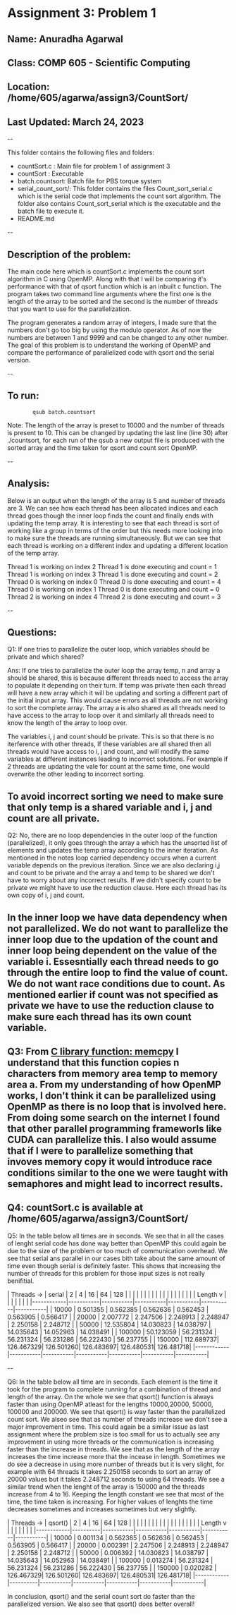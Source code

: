 # Assignment 3: Problem 1
## Name: Anuradha Agarwal
## Class: COMP 605 - Scientific Computing
## Location: /home/605/agarwa/assign3/CountSort/
## Last Updated: March 24, 2023

--

This folder contains the following files and folders:
- countSort.c : Main file for problem 1 of assignment 3
- countSort : Executable
- batch.countsort: Batch file for PBS torque system
- serial_count_sort/: This folder contains the files Count_sort_serial.c which is the serial code that
implements the count sort algorithm. The folder also contains Count_sort_serial which is the executable
and the batch file to execute it. 
- README.md

--

## Description of the problem:
The main code here which is countSort.c implements the count sort algorithm in C using OpenMP. Along 
with that I will be comparing it's performance with that of qsort function which is an inbuilt c function. 
The program takes two command line arguments where the first one is the length of the array to be sorted 
and the second is the number of threads that you want to use for the parallelization. 

The program generates a random array of integers, I made sure that the numbers don't go too big by using 
the modulo operator. As of now the numbers are between 1 and 9999 and can be changed to any other number. 
The goal of this problem is to understand the working of OpenMP and compare the performance of parallelized 
code with qsort and the serial version. 

--

## To run:

```
        qsub batch.countsort
```

Note: The length of the array is preset to 10000 and the number of threads is present to 10. This can 
be changed by updating the last line (line 30) after ./countsort, for each run of the qsub a new output 
file is produced with the sorted array and the time taken for qsort and count sort OpenMP.
 
--
## Analysis:

Below is an output when the length of the array is 5 and number of threads are 3. We can see how each
thread has been allocated indices and each thread goes though the inner loop finds the count and finally
ends with updating the temp array. It is interesting to see that each thread is sort of working like a 
group in terms of the order  but this needs more looking into to make sure the threads are running 
simultaneously. But we can see that each thread is working on a different index and updating a different 
location of the temp array. 

Thread 1 is working on index 2
Thread 1 is done executing and count = 1
Thread 1 is working on index 3
Thread 1 is done executing and count = 2
Thread 0 is working on index 0
Thread 0 is done executing and count = 4
Thread 0 is working on index 1
Thread 0 is done executing and count = 0
Thread 2 is working on index 4
Thread 2 is done executing and count = 3

--

## Questions: 

Q1: If one tries to parallelize the outer loop, which variables should be private and which shared?

Ans: If one tries to parallelize the outer loop the array temp, n and array a should be shared, this is because 
different threads need to access the array to populate it depending on their turn. If temp was private
then each thread will have a new array which it will be updating and sorting a different part of the 
initial input array. This would cause errors as all threads are not working to sort the complete array. The array
a is also shared as all threads need to have access to the array to loop over it and similarly all threads need
to know the length of the array to loop over.

The variables i, j and count should be private. This is so that there is no iterference with other threads,
If these variables are all shared then all threads would have access to i, j and count, and will modify the 
same variables at different instances leading to incorrect solutions. For example if 2 threads are updating
the vale for count at the same time, one would overwrite the other leading to incorrect sorting. 

To avoid incorrect sorting we need to make sure that only temp is a shared variable and i, j and count are 
all private.
--

Q2: No, there are no loop dependencies in the outer loop of the function (parallelized), it only goes through the array a
which has the unsorted list of elements and updates the temp array according to the inner iteration. As 
mentioned in the notes loop carried dependency occurs when a current variable depends on the previous iteration. 
Since we are also declaring i,j and count to be private and the array a and temp to be shared we don't have to worry 
about any incorrect results. If we didn't specify count to be private we might have to use the reduction clause. Here
each thread has its own copy of i, j and count.

In the inner loop we have data dependency when not parallelized. We do not want to parallelize the inner loop due to the
updation of the count and inner loop being dependent on the value of the variable i. Essesntially each thread
needs to go through the entire loop to find the value of count. We do not want race conditions due to count. As mentioned
earlier if count was not specified as private we have to use the reduction clause to make sure each thread has
its own count variable.
--

Q3: From [C library function: memcpy](https://www.tutorialspoint.com/c_standard_library/c_function_memcpy.htm) 
I understand that this function copies n characters from memory area temp to memory area a. From my understanding 
of how OpenMP works, I don't think it can be parallelized using OpenMP as there is no loop that is involved here. 
From doing some search on the internet I found that other parallel programming frameworls like CUDA can parallelize 
this. I also would assume that if I were to parallelize something that invoves memory copy it would introduce race 
conditions similar to the one we were taught with semaphores and might lead to incorrect results. 
--

Q4: countSort.c is available at /home/605/agarwa/assign3/CountSort/
--

Q5: In the table below all times are in seconds. We see that in all the cases of lenght serial code has done way better
than OpenMP this could again be due to the size of the problem or too much of communication overhead. We see that serial 
ans parallel in our cases bith take about the same amount of time even though serial is definitely faster. This shows 
that increasing the number of threads for this problem
for those input sizes is not really benifitial.


| Threads -> |  serial   |     2     |     4     |    16     |    64     |    128    |
|            |           |           |           |           |           |           |
|        |   |           |           |           |           |           |           |
| Length v   |           |           |           |           |           |           |
|------------|-----------|-----------|-----------|-----------|-----------|-----------|
|    10000   | 0.501355  | 0.562385  | 0.562636  | 0.562453  | 0.563905  | 0.566417  |
|    20000   | 2.007772  | 2.247506  | 2.248913  | 2.248947  | 2.250158  | 2.248712  |
|    50000   | 12.535804 | 14.030823 | 14.038797 | 14.035643 | 14.052963 | 14.038491 |
|    100000  | 50.123059 | 56.231324 | 56.231324 | 56.231286 | 56.222430 | 56.237755 |
|    150000  | 112.689737| 126.467329| 126.501260| 126.483697| 126.480531| 126.481718|
|------------|-----------|-----------|-----------|-----------|-----------|-----------|


--

Q6: In the table below all time are in seconds. Each element is the time it took for the program to complete running
for a combination of thread and length of the array. On the whole we see that qsort() function is always faster
than using OpenMP atleast for the lengths 10000,20000, 50000, 100000 and 200000. We see that qsort() is way faster
than the parallelized count sort. We alseo see that as number of threads increase we don't see a major improvement 
in time. This could again be a similar issue as last assignment where the problem size is too small for us to actually
see any improvement in using more threads or the communication is increasing faster than the increase in threads. 
We see that as the length of the array increases the time increase more that the incease in length. Sometimes we
do see a decrease in using more number of threads but it is very slight, for example with 64 threads it takes
2.250158 seconds to sort an array of 20000 values but it takes 2.248712 seconds to using 64 threads. We see a
similar trend when the lenght of the array is 150000 and the threads increase from 4 to 16. Keeping the length
constant we see that most of the time, the time taken is increasing. For higher values of lenghts
the time decreases sometimes and increases sometimes but very slightly.


| Threads -> | qsort()  |     2     |     4     |    16     |    64     |    128    |
|            |          |           |           |           |           |           |
|        |   |          |           |           |           |           |           |
| Length v   |          |           |           |           |           |           |
|------------|----------|-----------|-----------|-----------|-----------|-----------|
|    10000   | 0.001134 | 0.562385  | 0.562636  | 0.562453  | 0.563905  | 0.566417  |
|    20000   | 0.002391 | 2.247506  | 2.248913  | 2.248947  | 2.250158  | 2.248712  |
|    50000   | 0.006392 | 14.030823 | 14.038797 | 14.035643 | 14.052963 | 14.038491 |
|    100000  | 0.013274 | 56.231324 | 56.231324 | 56.231286 | 56.222430 | 56.237755 |
|    150000  | 0.020282 | 126.467329| 126.501260| 126.483697| 126.480531| 126.481718|
|------------|----------|-----------|-----------|-----------|-----------|-----------|

In conclusion, qsort() and the serial count sort do faster than the parallelized version.
We also see that qsort() does better overall! 
